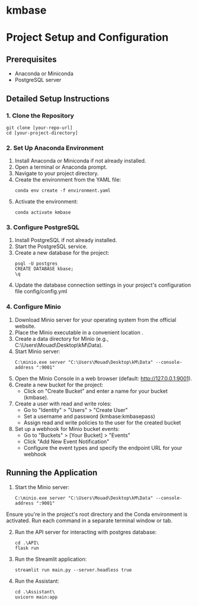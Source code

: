 # kmbase

# Project Setup and Configuration

## Prerequisites

- Anaconda or Miniconda
- PostgreSQL server

## Detailed Setup Instructions

### 1. Clone the Repository

```
git clone [your-repo-url]
cd [your-project-directory]
```

### 2. Set Up Anaconda Environment

1. Install Anaconda or Miniconda if not already installed.
2. Open a terminal or Anaconda prompt.
3. Navigate to your project directory.
4. Create the environment from the YAML file:
   ```
   conda env create -f environment.yaml
   ```
5. Activate the environment:
   ```
   conda activate kmbase
   ```

### 3. Configure PostgreSQL

1. Install PostgreSQL if not already installed.
2. Start the PostgreSQL service.
3. Create a new database for the project:
   ```
   psql -U postgres
   CREATE DATABASE kbase;
   \q
   ```
4. Update the database connection settings in your project's configuration file config/config.yml

### 4. Configure Minio

1. Download Minio server for your operating system from the official website.
2. Place the Minio executable in a convenient location .
3. Create a data directory for Minio (e.g., C:\Users\Mouad\Desktop\kM\Data).
4. Start Minio server:
   ```
   C:\minio.exe server "C:\Users\Mouad\Desktop\kM\Data" --console-address ":9001"
   ```
5. Open the Minio Console in a web browser (default: http://127.0.0.1:9001).
6. Create a new bucket for the project:
   - Click on "Create Bucket" and enter a name for your bucket (kmbase).
7. Create a user with read and write roles:
   - Go to "Identity" > "Users" > "Create User"
   - Set a username and password (kmbase:kmbasepass)
   - Assign read and write policies to the user for the created bucket
8. Set up a webhook for Minio bucket events:
   - Go to "Buckets" > [Your Bucket] > "Events"
   - Click "Add New Event Notification"
   - Configure the event types and specify the endpoint URL for your webhook

## Running the Application


1. Start the Minio server:
   ```
   C:\minio.exe server "C:\Users\Mouad\Desktop\kM\Data" --console-address ":9001"
   ```
Ensure you're in the project's root directory and the Conda environment is activated. Run each command in a separate terminal window or tab.

2. Run the API server for interacting with postgres database:
   ```
   cd .\API\
   flask run
   ```

3. Run the Streamlit application:
   ```
   streamlit run main.py --server.headless true
   ```

4. Run the Assistant:
   ```
   cd .\Assistant\
   uvicorn main:app
   ```